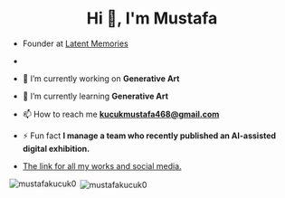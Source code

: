 <h1 align="center">Hi 👋, I'm Mustafa</h1>

- Founder at [Latent Memories](https://latentmemories.space)
- 
- 🔭 I’m currently working on **Generative Art**

- 🌱 I’m currently learning **Generative Art**

- 📫 How to reach me **kucukmustafa468@gmail.com**

- ⚡ Fun fact **I manage a team who recently published an AI-assisted digital exhibition.**
- [The link for all my works and social media.](https://linktr.ee/mustafakucuk0)

<p><img align="left" src="https://github-readme-stats.vercel.app/api/top-langs/?username=mustafakucuk0&layout=compact&hide=html" alt="mustafakucuk0" /></p>

<p>&nbsp;<img align="center" src="https://github-readme-stats.vercel.app/api?username=mustafakucuk0&show_icons=true" alt="mustafakucuk0" /></p>
